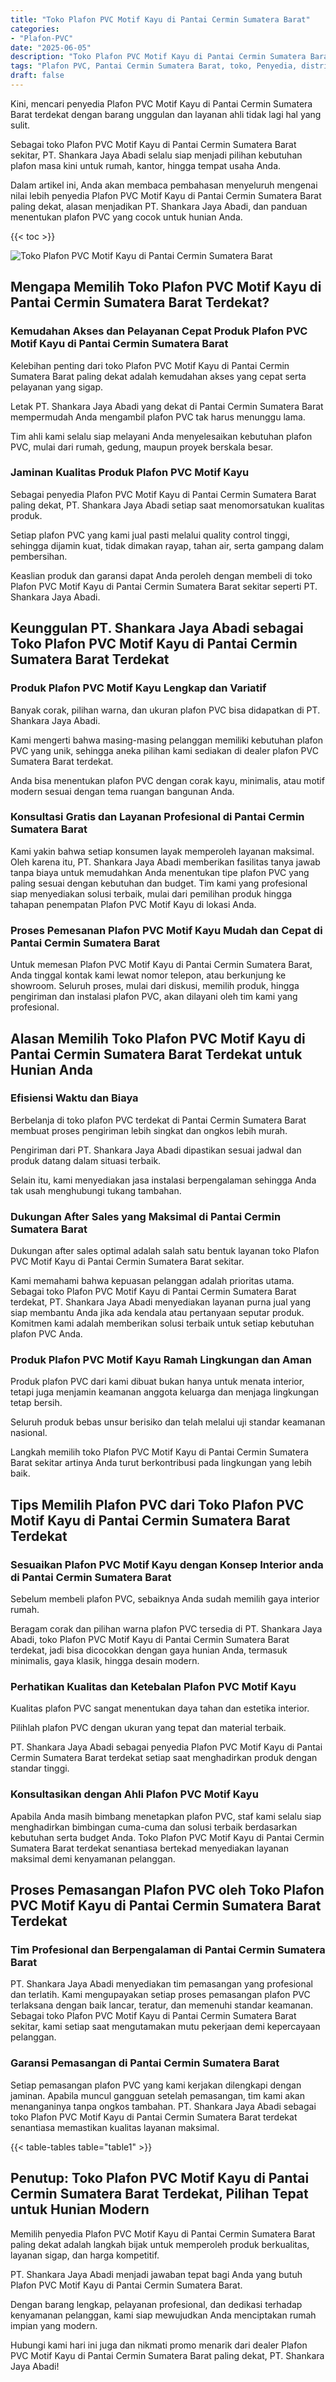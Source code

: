 ```yaml
---
title: "Toko Plafon PVC Motif Kayu di Pantai Cermin Sumatera Barat"
categories: 
- "Plafon-PVC"
date: "2025-06-05"
description: "Toko Plafon PVC Motif Kayu di Pantai Cermin Sumatera Barat bagi rumah, kantor, dan gerai. Plafon berkualitas, pilihan motif, pilihan warna elegan, beserta servis instalasi dikerjakan oleh tim berpengalaman dan kepastian resmi!|Layanan distribusi Plafon PVC Motif Kayu di Pantai Cermin Sumatera Barat untuk keperluan tempat tinggal, perkantoran, atau gerai, beserta plafon berkualitas dan instalasi oleh tim profesional serta kepastian resmi.|Solusi Plafon PVC Motif Kayu di Pantai Cermin Sumatera Barat yang andal untuk rumah, office, serta ritel, bersama produk unggulan dan penempatan ditangani oleh teknisi profesional serta garansi resmi.|Distribusi Plafon PVC Motif Kayu di Pantai Cermin Sumatera Barat untuk hunian, kantor, dan ritel, beserta plafon terbaik dan instalasi dikerjakan oleh teknisi berpengalaman, disertai dengan kepastian resmi.}"
tags: "Plafon PVC, Pantai Cermin Sumatera Barat, toko, Penyedia, distributor"
draft: false
---
```


Kini, mencari penyedia Plafon PVC Motif Kayu di Pantai Cermin Sumatera Barat terdekat dengan barang unggulan dan layanan ahli tidak lagi hal yang sulit.

Sebagai toko Plafon PVC Motif Kayu di Pantai Cermin Sumatera Barat sekitar, PT. Shankara Jaya Abadi selalu siap menjadi pilihan kebutuhan plafon masa kini untuk rumah, kantor, hingga tempat usaha Anda.

Dalam artikel ini, Anda akan membaca pembahasan menyeluruh mengenai nilai lebih penyedia Plafon PVC Motif Kayu di Pantai Cermin Sumatera Barat paling dekat, alasan menjadikan PT. Shankara Jaya Abadi, dan panduan menentukan plafon PVC yang cocok untuk hunian Anda.

{{< toc >}}

![Toko Plafon PVC Motif Kayu di Pantai Cermin Sumatera Barat](/images/Plafon-PVC/Toko-Plafon-PVC-Motif-Kayu-di-Pantai-Cermin-Sumatera-Barat.png)


## Mengapa Memilih Toko Plafon PVC Motif Kayu di Pantai Cermin Sumatera Barat Terdekat?

### Kemudahan Akses dan Pelayanan Cepat Produk Plafon PVC Motif Kayu di Pantai Cermin Sumatera Barat

Kelebihan penting dari toko Plafon PVC Motif Kayu di Pantai Cermin Sumatera Barat paling dekat adalah kemudahan akses yang cepat serta pelayanan yang sigap.

Letak PT. Shankara Jaya Abadi yang dekat di Pantai Cermin Sumatera Barat mempermudah Anda mengambil plafon PVC tak harus menunggu lama.

Tim ahli kami selalu siap melayani Anda menyelesaikan kebutuhan plafon PVC, mulai dari rumah, gedung, maupun proyek berskala besar.

### Jaminan Kualitas Produk Plafon PVC Motif Kayu

Sebagai penyedia Plafon PVC Motif Kayu di Pantai Cermin Sumatera Barat paling dekat, PT. Shankara Jaya Abadi setiap saat menomorsatukan kualitas produk.

Setiap plafon PVC yang kami jual pasti melalui quality control tinggi, sehingga dijamin kuat, tidak dimakan rayap, tahan air, serta gampang dalam pembersihan.

Keaslian produk dan garansi dapat Anda peroleh dengan membeli di toko Plafon PVC Motif Kayu di Pantai Cermin Sumatera Barat sekitar seperti PT. Shankara Jaya Abadi.

## Keunggulan PT. Shankara Jaya Abadi sebagai Toko Plafon PVC Motif Kayu di Pantai Cermin Sumatera Barat Terdekat

### Produk Plafon PVC Motif Kayu Lengkap dan Variatif

Banyak corak, pilihan warna, dan ukuran plafon PVC bisa didapatkan di PT. Shankara Jaya Abadi.

Kami mengerti bahwa masing-masing pelanggan memiliki kebutuhan plafon PVC yang unik, sehingga aneka pilihan kami sediakan di dealer plafon PVC Sumatera Barat terdekat.

Anda bisa menentukan plafon PVC dengan corak kayu, minimalis, atau motif modern sesuai dengan tema ruangan bangunan Anda.

### Konsultasi Gratis dan Layanan Profesional di Pantai Cermin Sumatera Barat

Kami yakin bahwa setiap konsumen layak memperoleh layanan maksimal. Oleh karena itu, PT. Shankara Jaya Abadi memberikan fasilitas tanya jawab tanpa biaya untuk memudahkan Anda menentukan tipe plafon PVC yang paling sesuai dengan kebutuhan dan budget. Tim kami yang profesional siap menyediakan solusi terbaik, mulai dari pemilihan produk hingga tahapan penempatan Plafon PVC Motif Kayu di lokasi Anda.

### Proses Pemesanan Plafon PVC Motif Kayu Mudah dan Cepat di Pantai Cermin Sumatera Barat

Untuk memesan Plafon PVC Motif Kayu di Pantai Cermin Sumatera Barat, Anda tinggal kontak kami lewat nomor telepon, atau berkunjung ke showroom. Seluruh proses, mulai dari diskusi, memilih produk, hingga pengiriman dan instalasi plafon PVC, akan dilayani oleh tim kami yang profesional.

## Alasan Memilih Toko Plafon PVC Motif Kayu di Pantai Cermin Sumatera Barat Terdekat untuk Hunian Anda

### Efisiensi Waktu dan Biaya

Berbelanja di toko plafon PVC terdekat di Pantai Cermin Sumatera Barat membuat proses pengiriman lebih singkat dan ongkos lebih murah.

Pengiriman dari PT. Shankara Jaya Abadi dipastikan sesuai jadwal dan produk datang dalam situasi terbaik.

Selain itu, kami menyediakan jasa instalasi berpengalaman sehingga Anda tak usah menghubungi tukang tambahan.

### Dukungan After Sales yang Maksimal di Pantai Cermin Sumatera Barat

Dukungan after sales optimal adalah salah satu bentuk layanan toko Plafon PVC Motif Kayu di Pantai Cermin Sumatera Barat sekitar.

Kami memahami bahwa kepuasan pelanggan adalah prioritas utama. Sebagai toko Plafon PVC Motif Kayu di Pantai Cermin Sumatera Barat terdekat, PT. Shankara Jaya Abadi menyediakan layanan purna jual yang siap membantu Anda jika ada kendala atau pertanyaan seputar produk. Komitmen kami adalah memberikan solusi terbaik untuk setiap kebutuhan plafon PVC Anda.

### Produk Plafon PVC Motif Kayu Ramah Lingkungan dan Aman

Produk plafon PVC dari kami dibuat bukan hanya untuk menata interior, tetapi juga menjamin keamanan anggota keluarga dan menjaga lingkungan tetap bersih.

Seluruh produk bebas unsur berisiko dan telah melalui uji standar keamanan nasional.

Langkah memilih toko Plafon PVC Motif Kayu di Pantai Cermin Sumatera Barat sekitar artinya Anda turut berkontribusi pada lingkungan yang lebih baik.

## Tips Memilih Plafon PVC dari Toko Plafon PVC Motif Kayu di Pantai Cermin Sumatera Barat Terdekat

### Sesuaikan Plafon PVC Motif Kayu dengan Konsep Interior anda di Pantai Cermin Sumatera Barat

Sebelum membeli plafon PVC, sebaiknya Anda sudah memilih gaya interior rumah.

Beragam corak dan pilihan warna plafon PVC tersedia di PT. Shankara Jaya Abadi, toko Plafon PVC Motif Kayu di Pantai Cermin Sumatera Barat terdekat, jadi bisa dicocokkan dengan gaya hunian Anda, termasuk minimalis, gaya klasik, hingga desain modern.

### Perhatikan Kualitas dan Ketebalan Plafon PVC Motif Kayu

Kualitas plafon PVC sangat menentukan daya tahan dan estetika interior.

Pilihlah plafon PVC dengan ukuran yang tepat dan material terbaik.

PT. Shankara Jaya Abadi sebagai penyedia Plafon PVC Motif Kayu di Pantai Cermin Sumatera Barat terdekat setiap saat menghadirkan produk dengan standar tinggi.

### Konsultasikan dengan Ahli Plafon PVC Motif Kayu

Apabila Anda masih bimbang menetapkan plafon PVC, staf kami selalu siap menghadirkan bimbingan cuma-cuma dan solusi terbaik berdasarkan kebutuhan serta budget Anda. Toko Plafon PVC Motif Kayu di Pantai Cermin Sumatera Barat terdekat senantiasa bertekad menyediakan layanan maksimal demi kenyamanan pelanggan.

## Proses Pemasangan Plafon PVC oleh Toko Plafon PVC Motif Kayu di Pantai Cermin Sumatera Barat Terdekat

### Tim Profesional dan Berpengalaman di Pantai Cermin Sumatera Barat

PT. Shankara Jaya Abadi menyediakan tim pemasangan yang profesional dan terlatih. Kami mengupayakan setiap proses pemasangan plafon PVC terlaksana dengan baik lancar, teratur, dan memenuhi standar keamanan. Sebagai toko Plafon PVC Motif Kayu di Pantai Cermin Sumatera Barat sekitar, kami setiap saat mengutamakan mutu pekerjaan demi kepercayaan pelanggan.

### Garansi Pemasangan di Pantai Cermin Sumatera Barat

Setiap pemasangan plafon PVC yang kami kerjakan dilengkapi dengan jaminan. Apabila muncul gangguan setelah pemasangan, tim kami akan menanganinya tanpa ongkos tambahan. PT. Shankara Jaya Abadi sebagai toko Plafon PVC Motif Kayu di Pantai Cermin Sumatera Barat terdekat senantiasa memastikan kualitas layanan maksimal.

{{< table-tables table="table1" >}}

## Penutup: Toko Plafon PVC Motif Kayu di Pantai Cermin Sumatera Barat Terdekat, Pilihan Tepat untuk Hunian Modern

Memilih penyedia Plafon PVC Motif Kayu di Pantai Cermin Sumatera Barat paling dekat adalah langkah bijak untuk memperoleh produk berkualitas, layanan sigap, dan harga kompetitif.

PT. Shankara Jaya Abadi menjadi jawaban tepat bagi Anda yang butuh Plafon PVC Motif Kayu di Pantai Cermin Sumatera Barat.

Dengan barang lengkap, pelayanan profesional, dan dedikasi terhadap kenyamanan pelanggan, kami siap mewujudkan Anda menciptakan rumah impian yang modern.

Hubungi kami hari ini juga dan nikmati promo menarik dari dealer Plafon PVC Motif Kayu di Pantai Cermin Sumatera Barat paling dekat, PT. Shankara Jaya Abadi!